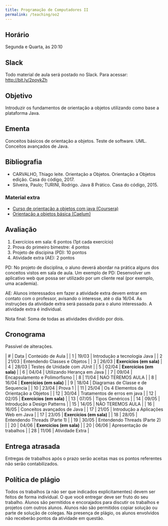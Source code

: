 ```yaml
---
title: Programação de Computadores II
permalink: /teaching/oo2
---
```


## Horário

Segunda e Quarta, às 20:10

## Slack

Todo material de aula será postado no Slack. Para acessar: http://bit.ly/2poykZh

## Objetivo

Introduzir os fundamentos de orientação a objetos utilizando como base a plataforma Java.


## Ementa

Conceitos básicos de orientação a objetos. Teste de software. UML. Conceitos avançados de Java.


## Bibliografia

- CARVALHO, Thiago leite. Orientação a Objetos. Orientação a Objetos edição. Casa do código, 2017.
- Silveira, Paulo; TURINI, Rodrigo. Java 8 Prático. Casa do código, 2015.

### Material extra

- [Curso de orientação a objetos com java (Coursera)](https://www.coursera.org/learn/orientacao-a-objetos-com-java)
- [Orientação a objetos básica (Caelum)](https://www.caelum.com.br/apostila-java-orientacao-objetos/orientacao-a-objetos-basica/)

## Avaliação

1. Exercícios em sala: 6 pontos (1pt cada exercício)
2. Prova do primeiro bimestre: 4 pontos
3. Projeto de discipina (PD): 10 pontos
4. Atividade extra (AE): 2 pontos

PD: No projeto de disciplina, o aluno deverá abordar na prática alguns dos conceitos vistos em sala de aula. Um exemplo de PD: Desenvolver um aplicativo web que possa ser utilizado por um cliente real (por exemplo, uma academia).

AE: Alunos interessados em fazer a atividade extra devem entrar em contato com o professor, avisando o interesse, até o dia 16/04. As instruções da atividade extra será passada para o aluno interessado. A atividade extra é individual.

Nota final: Soma de todas as atividades dividido por dois.

## Cronograma

Passível de alterações.

| # | Data  | Conteúdo de Aula                        |
| 1 | 19/03 | Introdução a tecnologia Java            |
| 2 | 21/03 | Entendendo Classes e Objetos            |
| 3 | 26/03 | **Exercícios (em sala)**                |
| 4 | 28/03 | Testes de Unidade com JUnit             |
| 5 | 02/04 | **Exercícios (em sala)**                |
| 6 | 04/04 | Utilizando Herança em Java              |
| 7 | 09/04 | Encapsulamento e Polimorfismo           |
| 8 | 11/04 | NAO TEREMOS AULA                        |
| 8 | 16/04 | **Exercícios (em sala)**                |
| 9 | 18/04 | Diagramas de Classe e de Sequencia      |
| 10 | 23/04 | Prova 1                                |
| 11 | 25/04 | Os 4 Elementos da Orientação a Objetos |
| 12 | 30/04 | Tratamentos de erros em java           |
| 12 | 02/05 | **Exercícios (em sala)**               |
| 13 | 07/05 | Tipos Genéricos                        |
| 14 | 09/05 | Introdução a Design Patterns           |
| 15 | 14/05 | NÃO TEREMOS AULA                       |
| 16 | 16/05 | Conceitos avançados de Java            |
| 17 | 21/05 | Introdução a Aplicações Web em Java    |
| 17 | 23/05 | **Exercícios (em sala)**               |
| 18 | 28/05 | Entendendo Threads (Parte 1)           |
| 19 | 30/05 | Entendendo Threads (Parte 2)           |
| 20 | 04/06 | **Exercícios (em sala)**               |
| 20 | 06/06 | Apresentação de trabalhos              |
| 28 | 11/06 | Atividade Extra                        |


## Entrega atrasada

Entregas de trabalhos após o prazo serão aceitas mas os pontos referentes não serão contabilizados.

## Política de plágio

Todos os trabalhos (a não ser que indicados explicitamentes) devem ser feitos de forma individual. O que você entregar deve ser fruto do seu trabalho. Alunos são permitidos e encorajados para discutir os trabalhos e projetos com outros alunos. Alunos não são permitidos copiar solução ou parte de solução de colegas. Na presença de plágio, os alunos envolvidos não receberão pontos da atividade em questão.
